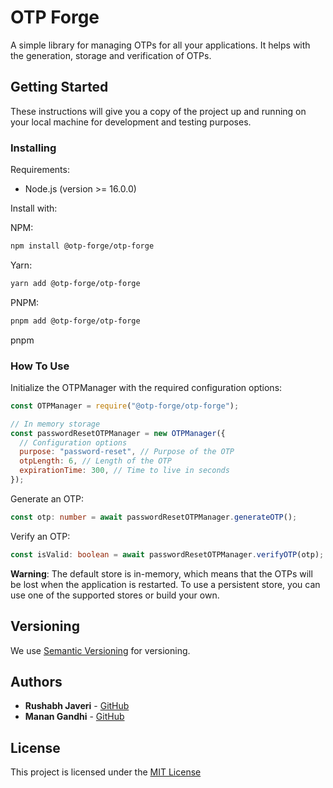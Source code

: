# OTP Forge

A simple library for managing OTPs for all your applications. It helps with the generation, storage and verification of OTPs.

## Getting Started

These instructions will give you a copy of the project up and running on
your local machine for development and testing purposes.

### Installing

Requirements:

- Node.js (version >= 16.0.0)

Install with:

NPM:

```bash
npm install @otp-forge/otp-forge
```

Yarn:

```bash
yarn add @otp-forge/otp-forge
```

PNPM:

```bash
pnpm add @otp-forge/otp-forge
```

pnpm

### How To Use

Initialize the OTPManager with the required configuration options:

```javascript
const OTPManager = require("@otp-forge/otp-forge");

// In memory storage
const passwordResetOTPManager = new OTPManager({
  // Configuration options
  purpose: "password-reset", // Purpose of the OTP
  otpLength: 6, // Length of the OTP
  expirationTime: 300, // Time to live in seconds
});
```

Generate an OTP:

```typescript
const otp: number = await passwordResetOTPManager.generateOTP();
```

Verify an OTP:

```typescript
const isValid: boolean = await passwordResetOTPManager.verifyOTP(otp);
```

**Warning**: The default store is in-memory, which means that the OTPs will be lost when the application is restarted. To use a persistent store, you can use one of the supported stores or build your own.

## Versioning

We use [Semantic Versioning](http://semver.org/) for versioning.

## Authors

- **Rushabh Javeri** - [GitHub](https://github.com/rushabhhere)
- **Manan Gandhi** - [GitHub](https://github.com/MananGandhi1810)

## License

This project is licensed under the [MIT License](https://license.md/licenses/mit-license/)

#
